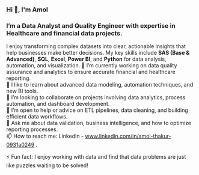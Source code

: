 ### Hi 👋, I'm Amol

### I’m a Data Analyst and Quality Engineer with expertise in Healthcare and financial data projects. 
I enjoy transforming complex datasets into clear, actionable insights that help businesses make better decisions. My key skills include **SAS (Base & Advanced)**, **SQL**, **Excel**, **Power BI**, and **Python** for data analysis, automation, and visualization.
🔭 I’m currently working on data quality assurance and analytics to ensure accurate financial and healthcare reporting.  
🌱 I like to learn about advanced data modeling, automation techniques, and new BI tools.  
👯 I’m looking to collaborate on projects involving data analytics, process automation, and dashboard development.  
🤔 I’m open to help or advice on ETL pipelines, data cleaning, and building efficient data workflows.  
💬 Ask me about data validation, business intelligence, and how to optimize reporting processes.  
📫 How to reach me: LinkedIn - www.linkedin.com/in/amol-thakur-0931a0249 .

⚡ Fun fact: I enjoy working with data and find that data problems are just like puzzles waiting to be solved!
